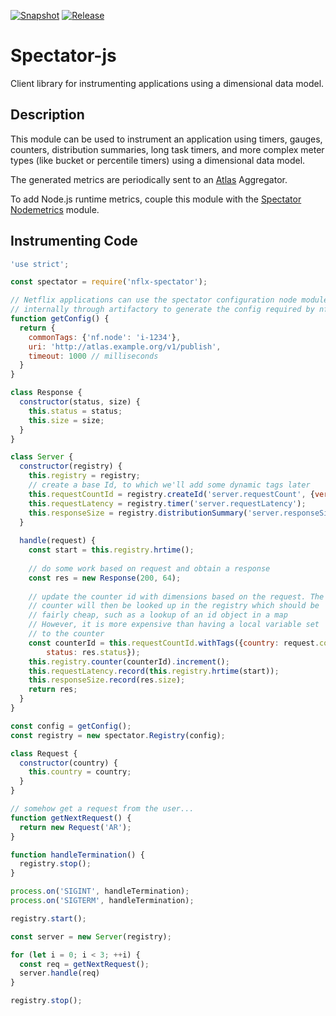 [![Snapshot](https://github.com/Netflix/spectator-js/actions/workflows/snapshot.yml/badge.svg)](https://github.com/Netflix/spectator-js/actions/workflows/snapshot.yml)
[![Release](https://github.com/Netflix/spectator-js/actions/workflows/release.yml/badge.svg)](https://github.com/Netflix/spectator-js/actions/workflows/release.yml)

# Spectator-js

Client library for instrumenting applications using a dimensional data model.

## Description

This module can be used to instrument an application using timers, gauges,
counters, distribution summaries, long task timers, and more complex meter
types (like bucket or percentile timers) using a dimensional data model. 

The generated metrics are periodically sent to an
[Atlas](https://github.com/Netflix/atlas) Aggregator.

To add Node.js runtime metrics, couple this module with the 
[Spectator Nodemetrics](https://github.com/Netflix-Skunkworks/spectator-js-nodejsmetrics)
module.

## Instrumenting Code

```javascript
'use strict';

const spectator = require('nflx-spectator');

// Netflix applications can use the spectator configuration node module available
// internally through artifactory to generate the config required by nflx-spectator
function getConfig() {
  return {
    commonTags: {'nf.node': 'i-1234'},
    uri: 'http://atlas.example.org/v1/publish',
    timeout: 1000 // milliseconds 
  }
}

class Response {
  constructor(status, size) {
    this.status = status;
    this.size = size;
  }
}

class Server {
  constructor(registry) {
    this.registry = registry;
    // create a base Id, to which we'll add some dynamic tags later
    this.requestCountId = registry.createId('server.requestCount', {version: 'v1'});
    this.requestLatency = registry.timer('server.requestLatency');
    this.responseSize = registry.distributionSummary('server.responseSizes');
  }
  
  handle(request) {
    const start = this.registry.hrtime();
    
    // do some work based on request and obtain a response
    const res = new Response(200, 64);
    
    // update the counter id with dimensions based on the request. The
    // counter will then be looked up in the registry which should be 
    // fairly cheap, such as a lookup of an id object in a map
    // However, it is more expensive than having a local variable set
    // to the counter
    const counterId = this.requestCountId.withTags({country: request.country, 
        status: res.status});
    this.registry.counter(counterId).increment();
    this.requestLatency.record(this.registry.hrtime(start));
    this.responseSize.record(res.size);
    return res;
  }
}

const config = getConfig();
const registry = new spectator.Registry(config);

class Request {
  constructor(country) {
    this.country = country;
  }
}

// somehow get a request from the user...
function getNextRequest() {
  return new Request('AR');
}

function handleTermination() {
  registry.stop();
}

process.on('SIGINT', handleTermination);
process.on('SIGTERM', handleTermination);

registry.start();

const server = new Server(registry);

for (let i = 0; i < 3; ++i) {
  const req = getNextRequest();
  server.handle(req)
}

registry.stop();
```
